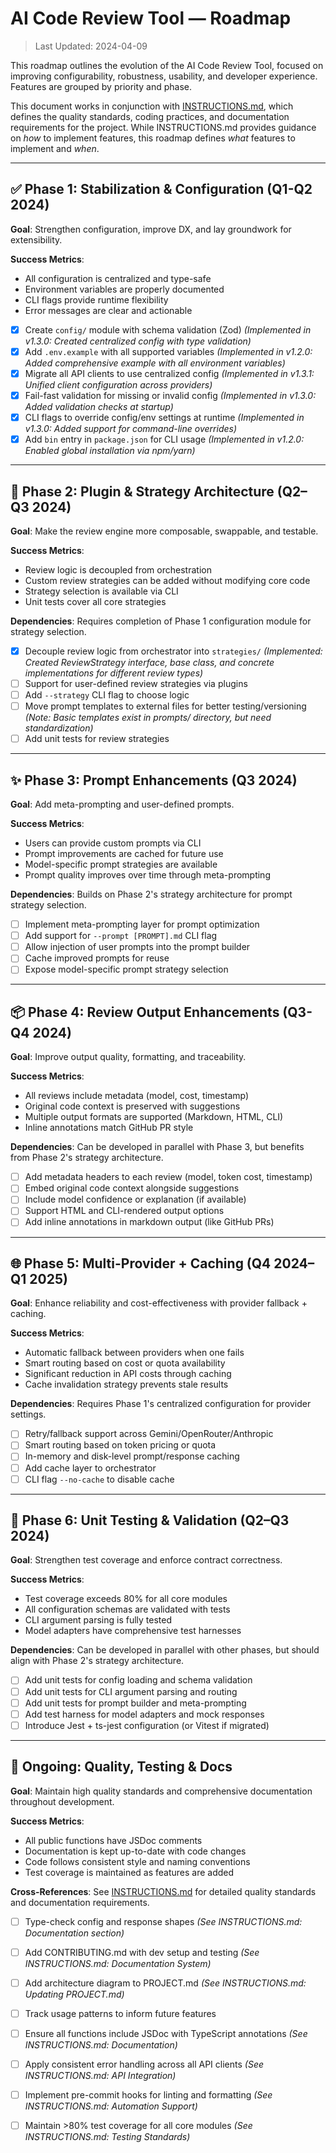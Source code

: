 # AI Code Review Tool — Roadmap

> Last Updated: 2024-04-09

This roadmap outlines the evolution of the AI Code Review Tool, focused on improving configurability, robustness, usability, and developer experience. Features are grouped by priority and phase.

This document works in conjunction with [INSTRUCTIONS.md](./INSTRUCTIONS.md), which defines the quality standards, coding practices, and documentation requirements for the project. While INSTRUCTIONS.md provides guidance on *how* to implement features, this roadmap defines *what* features to implement and *when*.

---

## ✅ Phase 1: Stabilization & Configuration (Q1-Q2 2024)

**Goal**: Strengthen configuration, improve DX, and lay groundwork for extensibility.

**Success Metrics**:
- All configuration is centralized and type-safe
- Environment variables are properly documented
- CLI flags provide runtime flexibility
- Error messages are clear and actionable

- [x] Create `config/` module with schema validation (Zod) *(Implemented in v1.3.0: Created centralized config with type validation)*
- [x] Add `.env.example` with all supported variables *(Implemented in v1.2.0: Added comprehensive example with all environment variables)*
- [x] Migrate all API clients to use centralized config *(Implemented in v1.3.1: Unified client configuration across providers)*
- [x] Fail-fast validation for missing or invalid config *(Implemented in v1.3.0: Added validation checks at startup)*
- [x] CLI flags to override config/env settings at runtime *(Implemented in v1.3.0: Added support for command-line overrides)*
- [x] Add `bin` entry in `package.json` for CLI usage *(Implemented in v1.2.0: Enabled global installation via npm/yarn)*

---

## 🚧 Phase 2: Plugin & Strategy Architecture (Q2–Q3 2024)

**Goal**: Make the review engine more composable, swappable, and testable.

**Success Metrics**:
- Review logic is decoupled from orchestration
- Custom review strategies can be added without modifying core code
- Strategy selection is available via CLI
- Unit tests cover all core strategies

**Dependencies**: Requires completion of Phase 1 configuration module for strategy selection.

- [x] Decouple review logic from orchestrator into `strategies/` *(Implemented: Created ReviewStrategy interface, base class, and concrete implementations for different review types)*
- [ ] Support for user-defined review strategies via plugins
- [ ] Add `--strategy` CLI flag to choose logic
- [ ] Move prompt templates to external files for better testing/versioning *(Note: Basic templates exist in prompts/ directory, but need standardization)*
- [ ] Add unit tests for review strategies

---

## ✨ Phase 3: Prompt Enhancements (Q3 2024)

**Goal**: Add meta-prompting and user-defined prompts.

**Success Metrics**:
- Users can provide custom prompts via CLI
- Prompt improvements are cached for future use
- Model-specific prompt strategies are available
- Prompt quality improves over time through meta-prompting

**Dependencies**: Builds on Phase 2's strategy architecture for prompt strategy selection.

- [ ] Implement meta-prompting layer for prompt optimization
- [ ] Add support for `--prompt [PROMPT].md` CLI flag
- [ ] Allow injection of user prompts into the prompt builder
- [ ] Cache improved prompts for reuse
- [ ] Expose model-specific prompt strategy selection

---

## 📦 Phase 4: Review Output Enhancements (Q3-Q4 2024)

**Goal**: Improve output quality, formatting, and traceability.

**Success Metrics**:
- All reviews include metadata (model, cost, timestamp)
- Original code context is preserved with suggestions
- Multiple output formats are supported (Markdown, HTML, CLI)
- Inline annotations match GitHub PR style

**Dependencies**: Can be developed in parallel with Phase 3, but benefits from Phase 2's strategy architecture.

- [ ] Add metadata headers to each review (model, token cost, timestamp)
- [ ] Embed original code context alongside suggestions
- [ ] Include model confidence or explanation (if available)
- [ ] Support HTML and CLI-rendered output options
- [ ] Add inline annotations in markdown output (like GitHub PRs)

---

## 🌐 Phase 5: Multi-Provider + Caching (Q4 2024–Q1 2025)

**Goal**: Enhance reliability and cost-effectiveness with provider fallback + caching.

**Success Metrics**:
- Automatic fallback between providers when one fails
- Smart routing based on cost or quota availability
- Significant reduction in API costs through caching
- Cache invalidation strategy prevents stale results

**Dependencies**: Requires Phase 1's centralized configuration for provider settings.

- [ ] Retry/fallback support across Gemini/OpenRouter/Anthropic
- [ ] Smart routing based on token pricing or quota
- [ ] In-memory and disk-level prompt/response caching
- [ ] Add cache layer to orchestrator
- [ ] CLI flag `--no-cache` to disable cache

---

## 🧪 Phase 6: Unit Testing & Validation (Q2–Q3 2024)

**Goal**: Strengthen test coverage and enforce contract correctness.

**Success Metrics**:
- Test coverage exceeds 80% for all core modules
- All configuration schemas are validated with tests
- CLI argument parsing is fully tested
- Model adapters have comprehensive test harnesses

**Dependencies**: Can be developed in parallel with other phases, but should align with Phase 2's strategy architecture.

- [ ] Add unit tests for config loading and schema validation
- [ ] Add unit tests for CLI argument parsing and routing
- [ ] Add unit tests for prompt builder and meta-prompting
- [ ] Add test harness for model adapters and mock responses
- [ ] Introduce Jest + ts-jest configuration (or Vitest if migrated)

---

## 🧪 Ongoing: Quality, Testing & Docs

**Goal**: Maintain high quality standards and comprehensive documentation throughout development.

**Success Metrics**:
- All public functions have JSDoc comments
- Documentation is kept up-to-date with code changes
- Code follows consistent style and naming conventions
- Test coverage is maintained as features are added

**Cross-References**: See [INSTRUCTIONS.md](./INSTRUCTIONS.md) for detailed quality standards and documentation requirements.

- [ ] Type-check config and response shapes *(See INSTRUCTIONS.md: Documentation section)*
- [ ] Add CONTRIBUTING.md with dev setup and testing *(See INSTRUCTIONS.md: Documentation System)*
- [ ] Add architecture diagram to PROJECT.md *(See INSTRUCTIONS.md: Updating PROJECT.md)*
- [ ] Track usage patterns to inform future features
- [ ] Ensure all functions include JSDoc with TypeScript annotations *(See INSTRUCTIONS.md: Documentation)*
- [ ] Apply consistent error handling across all API clients *(See INSTRUCTIONS.md: API Integration)*
- [ ] Implement pre-commit hooks for linting and formatting *(See INSTRUCTIONS.md: Automation Support)*
- [ ] Maintain >80% test coverage for all core modules *(See INSTRUCTIONS.md: Testing Standards)*

